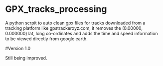 # GPX_tracks_processing
A python scrpit to auto clean gpx files for tracks downloaded from a tracking platform like gpstrackerxyz.com,
it removes the (0.00000, 0.000000) lat, long co-ordinates and adds the time and speed information to be viewed directly
from google earth.

#Version 1.0

Still being improved.
